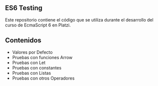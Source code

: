 ## ES6 Testing

Este repositorio contiene el código que se utiliza durante el desarrollo del curso de EcmaScript 6 en Platzi.

## Contenidos
- Valores por Defecto
- Pruebas con funciones Arrow
- Pruebas con Let
- Pruebas con constantes
- Pruebas con Listas
- Pruebas con otros Operadores